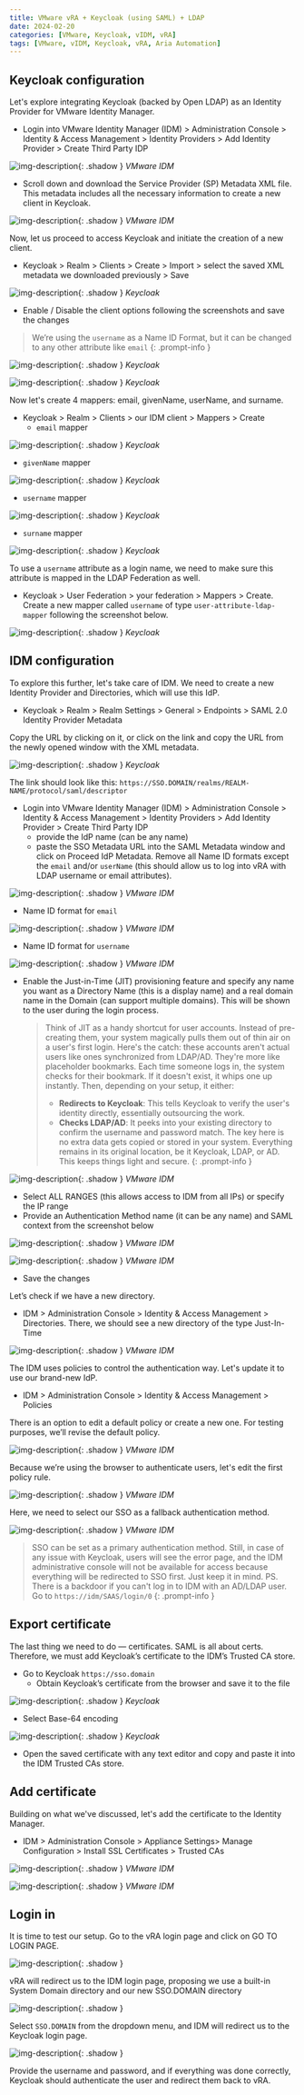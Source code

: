 ```yaml
---
title: VMware vRA + Keycloak (using SAML) + LDAP
date: 2024-02-20
categories: [VMware, Keycloak, vIDM, vRA]
tags: [VMware, vIDM, Keycloak, vRA, Aria Automation]
---
```


## Keycloak configuration

Let's explore integrating Keycloak (backed by Open LDAP) as an Identity Provider for VMware Identity Manager.

- Login into VMware Identity Manager (IDM) > Administration Console > Identity & Access Management > Identity Providers > Add Identity Provider > Create Third Party IDP

![img-description](/assets/img/vmware-with-keyloak/1*fYsIjKcM_7ncEuObe2ADuA.png){: .shadow }
_VMware IDM_

- Scroll down and download the Service Provider (SP) Metadata XML file. This metadata includes all the necessary information to create a new client in Keycloak.

![img-description](/assets/img/vmware-with-keyloak/1*2KdtwEv-DH_enVgoBampfQ.png){: .shadow }
_VMware IDM_

Now, let us proceed to access Keycloak and initiate the creation of a new client.

- Keycloak > Realm > Clients > Create > Import > select the saved XML metadata we downloaded previously > Save

![img-description](/assets/img/vmware-with-keyloak/1*HPnRsPA1nZob8L9DIu5WXQ.png){: .shadow }
_Keycloak_

- Enable / Disable the client options following the screenshots and save the changes

> We’re using the `username` as a Name ID Format, but it can be changed to any other attribute like `email`
{: .prompt-info }

![img-description](/assets/img/vmware-with-keyloak/1*ZLSAF33jHVQ7kIESRYF9OQ.png){: .shadow }
_Keycloak_

![img-description](/assets/img/vmware-with-keyloak/1*QIqmomYKrmXHCVyTrv3PjA.png){: .shadow }
_Keycloak_

Now let's create 4 mappers: email, givenName, userName, and surname.

- Keycloak > Realm > Clients > our IDM client > Mappers > Create
  - `email` mapper

![img-description](/assets/img/vmware-with-keyloak/1*5_Y7nXYweIcjLDULzfStlw.png){: .shadow }
_Keycloak_

- `givenName` mapper

![img-description](/assets/img/vmware-with-keyloak/1*1FpMZPhK57bQka3HsFS4Lg.png){: .shadow }
_Keycloak_

- `username` mapper

![img-description](/assets/img/vmware-with-keyloak/1*dILdpBgsYB9mdQS_-SxdyA.png){: .shadow }
_Keycloak_

- `surname` mapper

![img-description](/assets/img/vmware-with-keyloak/1*XRkbrlqv0O8dBy9dnubGrw.png){: .shadow }
_Keycloak_

To use a `username` attribute as a login name, we need to make sure this attribute is mapped in the LDAP Federation as well.

- Keycloak > User Federation > your federation > Mappers > Create. Create a new mapper called `username` of type `user-attribute-ldap-mapper` following the screenshot below.

![img-description](/assets/img/vmware-with-keyloak/1*iostWxkzAIcjJ7pchEQ4Yg.png){: .shadow }
_Keycloak_

## IDM configuration

To explore this further, let's take care of IDM. We need to create a new Identity Provider and Directories, which will use this IdP.

- Keycloak > Realm > Realm Settings > General > Endpoints > SAML 2.0 Identity Provider Metadata

Copy the URL by clicking on it, or click on the link and copy the URL from the newly opened window with the XML metadata.

![img-description](/assets/img/vmware-with-keyloak/1*BytLHNkX5g9PHrjfSpndBA.png){: .shadow }
_Keycloak_

The link should look like this: `https://SSO.DOMAIN/realms/REALM-NAME/protocol/saml/descriptor`

- Login into VMware Identity Manager (IDM) > Administration Console > Identity & Access Management > Identity Providers > Add Identity Provider > Create Third Party IDP
  - provide the IdP name (can be any name)
  - paste the SSO Metadata URL into the SAML Metadata window and click on Proceed IdP Metadata. Remove all Name ID formats except the `email` and/or `userName` (this should allow us to log into vRA with LDAP username or email attributes).

![img-description](/assets/img/vmware-with-keyloak/1*qUcyuJzcUE8gtGza4yPCRg.png){: .shadow }
_VMware IDM_

- Name ID format for `email`

![img-description](/assets/img/vmware-with-keyloak/1*g12tRtJgIWMYumNQXAabuQ.png){: .shadow }
_VMware IDM_

- Name ID format for `username`

![img-description](/assets/img/vmware-with-keyloak/1*h-nGHlayGlwFBDkc9PLZ8A.png){: .shadow }
_VMware IDM_

- Enable the Just-in-Time (JIT) provisioning feature and specify any name you want as a Directory Name (this is a display name) and a real domain name in the Domain (can support multiple domains). This will be shown to the user during the login process.
  > Think of JIT as a handy shortcut for user accounts. Instead of pre-creating them, your system magically pulls them out of thin air on a user's first login. Here's the catch: these accounts aren't actual users like ones synchronized from LDAP/AD. They're more like placeholder bookmarks.
  > Each time someone logs in, the system checks for their bookmark. If it doesn't exist, it whips one up instantly. Then, depending on your setup, it either:
  > - **Redirects to Keycloak**: This tells Keycloak to verify the user's identity directly, essentially outsourcing the work.
  > - **Checks LDAP/AD**: It peeks into your existing directory to confirm the username and password match.
  > The key here is no extra data gets copied or stored in your system. Everything remains in its original location, be it Keycloak, LDAP, or AD. This keeps things light and secure.
  {: .prompt-info }

![img-description](/assets/img/vmware-with-keyloak/1*qYbECtbZ5ZM0Y_rjWtujhQ.png){: .shadow }
_VMware IDM_

- Select ALL RANGES (this allows access to IDM from all IPs) or specify the IP range
- Provide an Authentication Method name (it can be any name) and SAML context from the screenshot below

![img-description](/assets/img/vmware-with-keyloak/1*uodZB-SSbviHpJ2Bh-CDxw.png){: .shadow }
_VMware IDM_

![img-description](/assets/img/vmware-with-keyloak/1*N6XpPHm60-6uxnEIQopxpQ.png){: .shadow }
_VMware IDM_

- Save the changes

Let’s check if we have a new directory.

- IDM > Administration Console > Identity & Access Management > Directories. There, we should see a new directory of the type Just-In-Time

![img-description](/assets/img/vmware-with-keyloak/1*gJY_9dQTc_H0bmnezBFLYw.png){: .shadow }
_VMware IDM_

The IDM uses policies to control the authentication way. Let's update it to use our brand-new IdP.

- IDM > Administration Console > Identity & Access Management > Policies

There is an option to edit a default policy or create a new one. For testing purposes, we’ll revise the default policy.

![img-description](/assets/img/vmware-with-keyloak/1*AB2tNafRVD0X2FpQEN4XJA.png){: .shadow }
_VMware IDM_

Because we’re using the browser to authenticate users, let's edit the first policy rule.

![img-description](/assets/img/vmware-with-keyloak/1*ANSLj6Q687z8oC62mTmyrA.png){: .shadow }
_VMware IDM_

Here, we need to select our SSO as a fallback authentication method.

![img-description](/assets/img/vmware-with-keyloak/1*XiuH3eh8bjUBDXXXd3sjsg.png){: .shadow }
_VMware IDM_

> SSO can be set as a primary authentication method. Still, in case of any issue with Keycloak, users will see the error page, and the IDM administrative console will not be available for access because everything will be redirected to SSO first. Just keep it in mind.
> PS. There is a backdoor if you can't log in to IDM with an AD/LDAP user. Go to `https://idm/SAAS/login/0`
{: .prompt-info }

## Export certificate

The last thing we need to do — certificates. SAML is all about certs. Therefore, we must add Keycloak’s certificate to the IDM’s Trusted CA store.

- Go to Keycloak  `https://sso.domain`
  - Obtain Keycloak’s certificate from the browser and save it to the file

![img-description](/assets/img/vmware-with-keyloak/1*2-OAkRbmvVEKY4q6Ucx-aQ.png){: .shadow }
_Keycloak_

- Select Base-64 encoding

![img-description](/assets/img/vmware-with-keyloak/1*IDNnkIcTikxGHqBWWgtYcQ.png){: .shadow }
_Keycloak_

- Open the saved certificate with any text editor and copy and paste it into the IDM Trusted CAs store.

## Add certificate

Building on what we've discussed, let's add the certificate to the Identity Manager.

- IDM > Administration Console > Appliance Settings> Manage Configuration > Install SSL Certificates > Trusted CAs

![img-description](/assets/img/vmware-with-keyloak/1*_3tiEC0H_COGt8bh8OFFPQ.png){: .shadow }
_VMware IDM_

![img-description](/assets/img/vmware-with-keyloak/1*13O9kWoGVEYk465lPnQZVg.png){: .shadow }
_VMware IDM_

## Login in

It is time to test our setup. Go to the vRA login page and click on GO TO LOGIN PAGE.

![img-description](/assets/img/vmware-with-keyloak/1*Jm42V7O4Vj_YUvcbTCyIIg.png){: .shadow }

vRA will redirect us to the IDM login page, proposing we use a built-in System Domain directory and our new SSO.DOMAIN directory

![img-description](/assets/img/vmware-with-keyloak/1*NE8sBTU2IkH9Porv9C5BPg.png){: .shadow }

Select `SSO.DOMAIN` from the dropdown menu, and IDM will redirect us to the Keycloak login page.

![img-description](/assets/img/vmware-with-keyloak/1*h9bwiCwZOfKyw0T-LR6bdw.png){: .shadow }

Provide the username and password, and if everything was done correctly, Keycloak should authenticate the user and redirect them back to vRA.
